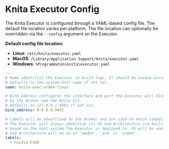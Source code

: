 # Knita Executor Config

The Knita Executor is configured through a YAML-based config file. The default file location varies per platform.
The file location can optionally be overridden via the `--config` argument on the Executor.

**Default config file location:**
- **Linux**: `/etc/knita/executor.yaml`
- **MacOS**: `/Library/Application Support/knita/executor.yaml`
- **Windows**: `%ProgramData%\knita\executor.yaml`

```yaml
---
# Name identifies the Executor in build logs. It should be unique across all Executors to avoid confusion.
# Defaults to the system host name if not set.
name: knita-exec-arm64-linux

# Bind Address configures the interface and port the Executor will bind to. The Executor must be routable
# by the Broker and the Knita CLI.
# Defaults to 127.0.0.1:9091 if not set.
bind_address: 0.0.0.0:9091

# Labels will be advertised to the Broker and are used to match compatible builds to this Executor.
# The Executor will always advertise its OS and Architecture via built-in labels. These will vary 
# based on the host system the Executor is deployed to. OS will be one of 'linux', 'darwin' or 'windows',
# and Architecture will be on of 'amd64', 'arm' or 'arm64'.
labels:
  - nvidia-h100
```


